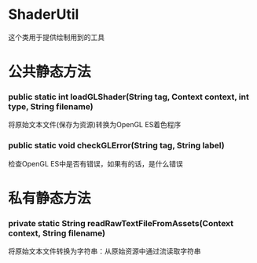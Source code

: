 # ShaderUtil
这个类用于提供绘制用到的工具

# 公共静态方法
### public static int loadGLShader(String tag, Context context, int type, String filename)

将原始文本文件(保存为资源)转换为OpenGL ES着色程序

### public static void checkGLError(String tag, String label)

检查OpenGL ES中是否有错误，如果有的话，是什么错误

# 私有静态方法
### private static String readRawTextFileFromAssets(Context context, String filename)

将原始文本文件转换为字符串：从原始资源中通过流读取字符串